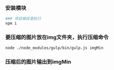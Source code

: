 ### 安装模块
```Bash
### 项目根目录执行
npm i
```

### 要压缩的图片放在img文件夹，执行压缩命令
```Bash
node ./node_modules/gulp/bin/gulp.js imgMin
```

### 压缩后的图片输出到imgMin
